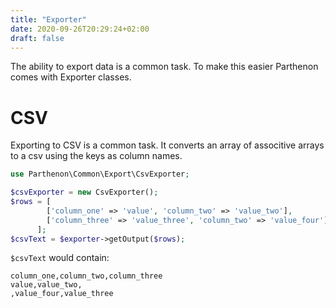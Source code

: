 ```yaml
---
title: "Exporter"
date: 2020-09-26T20:29:24+02:00
draft: false
---
```

The ability to export data is a common task. To make this easier Parthenon comes with Exporter classes.

# CSV

Exporting to CSV is a common task. It converts an array of associtive arrays to a csv using the keys as column names.


```php
use Parthenon\Common\Export\CsvExporter;

$csvExporter = new CsvExporter();
$rows = [
        ['column_one' => 'value', 'column_two' => 'value_two'],
        ['column_three' => 'value_three', 'column_two' => 'value_four'],
      ];
$csvText = $exporter->getOutput($rows);
```

`$csvText` would contain:

```
column_one,column_two,column_three
value,value_two,
,value_four,value_three
```
